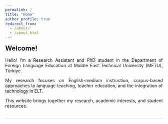 ```yaml
---
permalink: /
title: "Home"
author_profile: true
redirect_from: 
  - /about/
  - /about.html
---
```


<div style="text-align: justify; margin-bottom: 2rem;">
  <h2 style="margin-top: 0;">Welcome!</h2>

  Hello! I’m a Research Assistant and PhD student in the Department of Foreign Language Education at Middle East Technical University (METU), Türkiye.

  My research focuses on English-medium instruction, corpus-based approaches to language teaching, teacher education, and the integration of technology in ELT.

  This website brings together my research, academic interests, and student resources.
</div>

<hr style="border: 0; height: 1px; background: #e0e0e0; margin-bottom: 2rem;">
